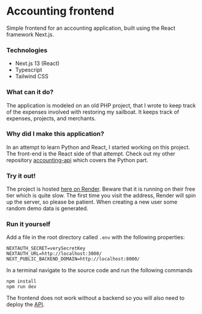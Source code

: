 # Accounting frontend
Simple frontend for an accounting application, built using the React framework Next.js.

### Technologies
- Next.js 13 (React)
- Typescript
- Tailwind CSS

### What can it do?
The application is modeled on an old PHP project, that I wrote to keep track of the expenses involved with restoring my sailboat. It keeps track of expenses, projects, and merchants.

### Why did I make this application?
In an attempt to learn Python and React, I started working on this project. The front-end is the React side of that attempt. Check out my other repository [accounting-api](https://github.com/FrederikNorlyk/accounting-api) which covers the Python part.

### Try it out!
The project is hosted [here on Render](https://accounting-react-frontend.onrender.com/). Beware that it is running on their free tier which is quite slow. The first time you visit the address, Render will spin up the server, so please be patient. When creating a new user some random demo data is generated.

### Run it yourself ###
Add a file in the root directory called <code>.env</code> with the following properties:
```
NEXTAUTH_SECRET=verySecretKey
NEXTAUTH_URL=http://localhost:3000/
NEXT_PUBLIC_BACKEND_DOMAIN=http://localhost:8000/
```

In a terminal navigate to the source code and run the following commands
```
npm install
npm run dev
```
The frontend does not work without a backend so you will also need to deploy the [API](https://github.com/FrederikNorlyk/accounting-api).
